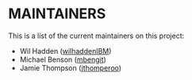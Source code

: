# MAINTAINERS

This is a list of the current maintainers on this project:

* Wil Hadden ([wilhaddenIBM](https://github.com/wilhaddenIBM))
* Michael Benson ([mbengit](https://github.com/mbengit))
* Jamie Thompson ([jthomperoo](https://github.com/jthomperoo))
